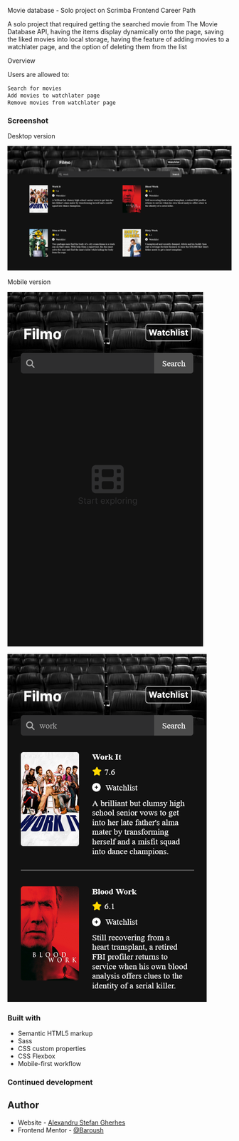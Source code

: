Movie database - Solo project on Scrimba Frontend Career Path

A solo project that required getting the searched movie from The Movie Database API, having the items display dynamically onto the page, saving the liked movies into local storage, having the feature of adding movies to a watchlater page, and the option of deleting them from the list

Overview

Users are allowed to:

    Search for movies
    Add movies to watchlater page
    Remove movies from watchlater page


### Screenshot

Desktop version

![desktop version](/ss/desktopActive.png)

Mobile version

![mobile version](/ss/mobile.png)


![mobile version](/ss/mobileActive.png)

### Built with

- Semantic HTML5 markup
- Sass
- CSS custom properties
- CSS Flexbox
- Mobile-first workflow

### Continued development

## Author

- Website - [Alexandru Stefan Gherhes](https://www.frontendmentor.io/profile/Baroush)
- Frontend Mentor - [@Baroush](https://www.frontendmentor.io/profile/Baroush)

